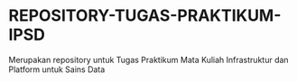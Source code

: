 # REPOSITORY-TUGAS-PRAKTIKUM-IPSD
Merupakan repository untuk Tugas Praktikum Mata Kuliah Infrastruktur dan Platform untuk Sains Data
